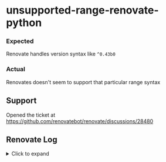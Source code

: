 # unsupported-range-renovate-python

### Expected

Renovate handles version syntax like `^0.43b0`

### Actual

Renovates doesn't seem to support that particular range syntax

## Support

Opened the ticket at https://github.com/renovatebot/renovate/discussions/28480

## Renovate Log

<details>
  <summary>Click to expand</summary>

  ```shell
DEBUG: packageFiles with updates
{
  "baseBranch": "main"
  "config": {
    ...
    "poetry": [
      {
        "deps": [
          ...
          {
            "datasource": "pypi",
            "currentValue": "^0.43b0",
            "managerData": {
              "nestedVersion": false
            },
            "skipReason": "invalid-version",
            "depName": "opentelemetry-instrumentation-requests",
            "depType": "dependencies",
            "lockedVersion": "0.43b0",
            "updates": [],
            "packageName": "opentelemetry-instrumentation-requests"
          },
          ...
        ]
      }
    ]
  }
}
  ```
</details>
